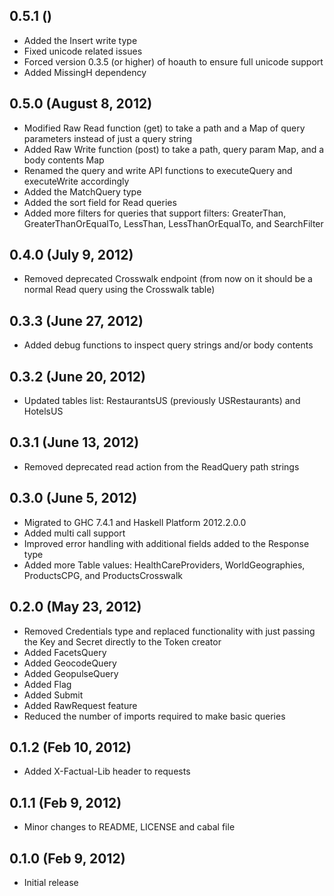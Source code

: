 ## 0.5.1 ()
  - Added the Insert write type
  - Fixed unicode related issues
  - Forced version 0.3.5 (or higher) of hoauth to ensure full unicode
    support
  - Added MissingH dependency

## 0.5.0 (August 8, 2012)
  - Modified Raw Read function (get) to take a path and a Map of query
    parameters instead of just a query string
  - Added Raw Write function (post) to take a path, query param Map, and
    a body contents Map
  - Renamed the query and write API functions to executeQuery and
    executeWrite accordingly
  - Added the MatchQuery type
  - Added the sort field for Read queries
  - Added more filters for queries that support filters: GreaterThan,
    GreaterThanOrEqualTo, LessThan, LessThanOrEqualTo, and SearchFilter

## 0.4.0 (July 9, 2012)
  - Removed deprecated Crosswalk endpoint (from now on it should be a
    normal Read query using the Crosswalk table)

## 0.3.3 (June 27, 2012)
  - Added debug functions to inspect query strings and/or body contents

## 0.3.2 (June 20, 2012)
  - Updated tables list: RestaurantsUS (previously USRestaurants) and HotelsUS

## 0.3.1 (June 13, 2012)
  - Removed deprecated read action from the ReadQuery path strings

## 0.3.0 (June 5, 2012)
  - Migrated to GHC 7.4.1 and Haskell Platform 2012.2.0.0
  - Added multi call support
  - Improved error handling with additional fields added to the Response
    type
  - Added more Table values: HealthCareProviders, WorldGeographies,
    ProductsCPG, and ProductsCrosswalk

## 0.2.0 (May 23, 2012)
  - Removed Credentials type and replaced functionality with just
    passing the Key and Secret directly to the Token creator
  - Added FacetsQuery
  - Added GeocodeQuery
  - Added GeopulseQuery
  - Added Flag
  - Added Submit
  - Added RawRequest feature
  - Reduced the number of imports required to make basic queries

## 0.1.2 (Feb 10, 2012)
  - Added X-Factual-Lib header to requests

## 0.1.1 (Feb 9, 2012)
  - Minor changes to README, LICENSE and cabal file

## 0.1.0 (Feb 9, 2012)
  - Initial release
